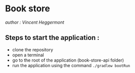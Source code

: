 # Book store

_author : Vincent Heggermont_

## Steps to start the application :

-   clone the repository
-   open a terminal
-   go to the root of the application (book-store-api folder)
-   run the application using the command `./gradlew bootRun`
